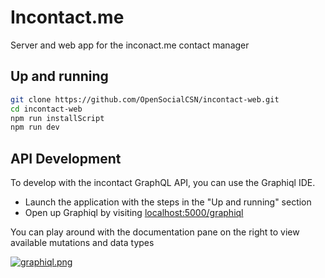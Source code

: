 # Incontact.me

Server and web app for the inconact.me contact manager

## Up and running

```sh
git clone https://github.com/OpenSocialCSN/incontact-web.git
cd incontact-web
npm run installScript
npm run dev
```

## API Development

To develop with the incontact GraphQL API, you can use the Graphiql IDE.

- Launch the application with the steps in the "Up and running" section
- Open up Graphiql by visiting [localhost:5000/graphiql](http://localhost:5000/graphiql)

You can play around with the documentation pane on the right to view available mutations and data types

[![graphiql.png](https://i.postimg.cc/jdH55WW9/graphiql.png)](https://postimg.cc/D8zFpwPd)
